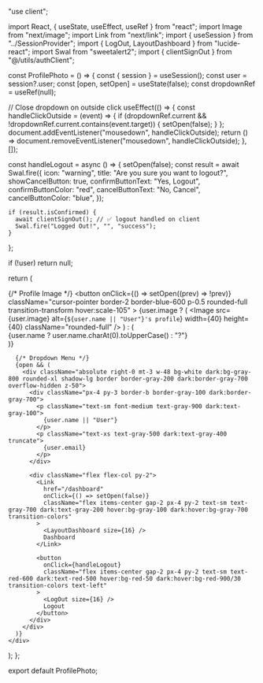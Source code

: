 "use client";

import React, { useState, useEffect, useRef } from "react";
import Image from "next/image";
import Link from "next/link";
import { useSession } from "../SessionProvider";
import { LogOut, LayoutDashboard } from "lucide-react";
import Swal from "sweetalert2";
import { clientSignOut } from "@/utils/authClient";

const ProfilePhoto = () => {
  const { session } = useSession();
  const user = session?.user;
  const [open, setOpen] = useState(false);
  const dropdownRef = useRef(null);

  // Close dropdown on outside click
  useEffect(() => {
    const handleClickOutside = (event) => {
      if (dropdownRef.current && !dropdownRef.current.contains(event.target)) {
        setOpen(false);
      }
    };
    document.addEventListener("mousedown", handleClickOutside);
    return () => document.removeEventListener("mousedown", handleClickOutside);
  }, []);

  const handleLogout = async () => {
    setOpen(false);
    const result = await Swal.fire({
      icon: "warning",
      title: "Are you sure you want to logout?",
      showCancelButton: true,
      confirmButtonText: "Yes, Logout",
      confirmButtonColor: "red",
      cancelButtonText: "No, Cancel",
      cancelButtonColor: "blue",
    });

    if (result.isConfirmed) {
      await clientSignOut(); // ✅ logout handled on client
      Swal.fire("Logged Out!", "", "success");
    }
  };

  if (!user) return null;

  return (
    <div className="relative" ref={dropdownRef}>
      {/* Profile Image */}
      <button
        onClick={() => setOpen((prev) => !prev)}
        className="cursor-pointer border-2 border-blue-600 p-0.5 rounded-full transition-transform hover:scale-105"
      >
        {user.image ? (
          <Image
            src={user.image}
            alt={`${user.name || "User"}'s profile`}
            width={40}
            height={40}
            className="rounded-full"
          />
        ) : (
          <div className="w-10 h-10 flex items-center justify-center bg-gray-200 dark:bg-gray-700 rounded-full text-sm font-semibold text-gray-600 dark:text-gray-300">
            {user.name ? user.name.charAt(0).toUpperCase() : "?"}
          </div>
        )}
      </button>

      {/* Dropdown Menu */}
      {open && (
        <div className="absolute right-0 mt-3 w-48 bg-white dark:bg-gray-800 rounded-xl shadow-lg border border-gray-200 dark:border-gray-700 overflow-hidden z-50">
          <div className="px-4 py-3 border-b border-gray-100 dark:border-gray-700">
            <p className="text-sm font-medium text-gray-900 dark:text-gray-100">
              {user.name || "User"}
            </p>
            <p className="text-xs text-gray-500 dark:text-gray-400 truncate">
              {user.email}
            </p>
          </div>

          <div className="flex flex-col py-2">
            <Link
              href="/dashboard"
              onClick={() => setOpen(false)}
              className="flex items-center gap-2 px-4 py-2 text-sm text-gray-700 dark:text-gray-200 hover:bg-gray-100 dark:hover:bg-gray-700 transition-colors"
            >
              <LayoutDashboard size={16} />
              Dashboard
            </Link>

            <button
              onClick={handleLogout}
              className="flex items-center gap-2 px-4 py-2 text-sm text-red-600 dark:text-red-500 hover:bg-red-50 dark:hover:bg-red-900/30 transition-colors text-left"
            >
              <LogOut size={16} />
              Logout
            </button>
          </div>
        </div>
      )}
    </div>
  );
};

export default ProfilePhoto;
